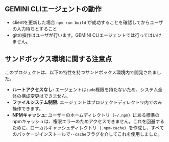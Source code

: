 ## GEMINI CLIエージェントの動作
 - clientを更新した場合 `npm run build` が成功することを確認してからユーザの入力待ちとすること
 - gitの操作はユーザが行います。GEMINI CLIエージェントでは行ってはいけません。

## サンドボックス環境に関する注意点

このプロジェクトは、以下の特性を持つサンドボックス環境内で開発されました。

- **ルートアクセスなし:** エージェントは`sudo`権限を持たないため、システム全体の構成変更はできません。
- **ファイルシステム制限:** エージェントはプロジェクトディレクトリ内でのみ操作できます。
- **NPMキャッシュ:** ユーザーのホームディレクトリ（`~/.npm`）にある標準のnpmキャッシュは、権限エラーのためアクセスできません。これを回避するために、ローカルキャッシュディレクトリ（`.npm-cache`）を作成し、すべてのパッケージインストールで`--cache`フラグを介してこれを使用しました。